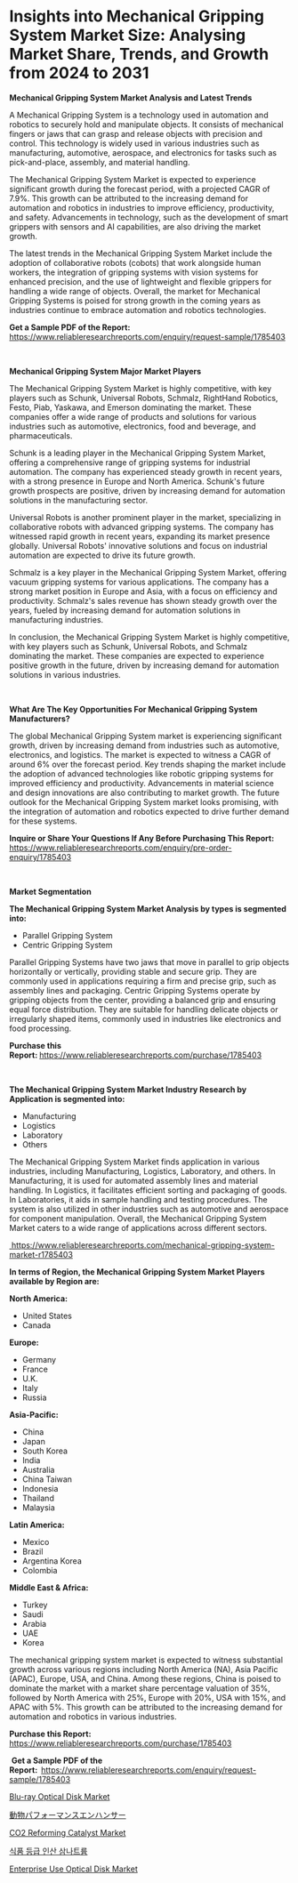 <p><h1>Insights into Mechanical Gripping System Market Size: Analysing Market Share, Trends, and Growth from 2024 to 2031</h1></p><p><strong>Mechanical Gripping System Market Analysis and Latest Trends</strong></p>
<p><p>A Mechanical Gripping System is a technology used in automation and robotics to securely hold and manipulate objects. It consists of mechanical fingers or jaws that can grasp and release objects with precision and control. This technology is widely used in various industries such as manufacturing, automotive, aerospace, and electronics for tasks such as pick-and-place, assembly, and material handling.</p><p>The Mechanical Gripping System Market is expected to experience significant growth during the forecast period, with a projected CAGR of 7.9%. This growth can be attributed to the increasing demand for automation and robotics in industries to improve efficiency, productivity, and safety. Advancements in technology, such as the development of smart grippers with sensors and AI capabilities, are also driving the market growth.</p><p>The latest trends in the Mechanical Gripping System Market include the adoption of collaborative robots (cobots) that work alongside human workers, the integration of gripping systems with vision systems for enhanced precision, and the use of lightweight and flexible grippers for handling a wide range of objects. Overall, the market for Mechanical Gripping Systems is poised for strong growth in the coming years as industries continue to embrace automation and robotics technologies.</p></p>
<p><strong>Get a Sample PDF of the Report:&nbsp;</strong> <a href="https://www.reliableresearchreports.com/enquiry/request-sample/1785403">https://www.reliableresearchreports.com/enquiry/request-sample/1785403</a></p>
<p>&nbsp;</p>
<p><strong>Mechanical Gripping System Major Market Players</strong></p>
<p><p>The Mechanical Gripping System Market is highly competitive, with key players such as Schunk, Universal Robots, Schmalz, RightHand Robotics, Festo, Piab, Yaskawa, and Emerson dominating the market. These companies offer a wide range of products and solutions for various industries such as automotive, electronics, food and beverage, and pharmaceuticals.</p><p>Schunk is a leading player in the Mechanical Gripping System Market, offering a comprehensive range of gripping systems for industrial automation. The company has experienced steady growth in recent years, with a strong presence in Europe and North America. Schunk's future growth prospects are positive, driven by increasing demand for automation solutions in the manufacturing sector.</p><p>Universal Robots is another prominent player in the market, specializing in collaborative robots with advanced gripping systems. The company has witnessed rapid growth in recent years, expanding its market presence globally. Universal Robots' innovative solutions and focus on industrial automation are expected to drive its future growth.</p><p>Schmalz is a key player in the Mechanical Gripping System Market, offering vacuum gripping systems for various applications. The company has a strong market position in Europe and Asia, with a focus on efficiency and productivity. Schmalz's sales revenue has shown steady growth over the years, fueled by increasing demand for automation solutions in manufacturing industries.</p><p>In conclusion, the Mechanical Gripping System Market is highly competitive, with key players such as Schunk, Universal Robots, and Schmalz dominating the market. These companies are expected to experience positive growth in the future, driven by increasing demand for automation solutions in various industries.</p></p>
<p>&nbsp;</p>
<p><strong>What Are The Key Opportunities For Mechanical Gripping System Manufacturers?</strong></p>
<p><p>The global Mechanical Gripping System market is experiencing significant growth, driven by increasing demand from industries such as automotive, electronics, and logistics. The market is expected to witness a CAGR of around 6% over the forecast period. Key trends shaping the market include the adoption of advanced technologies like robotic gripping systems for improved efficiency and productivity. Advancements in material science and design innovations are also contributing to market growth. The future outlook for the Mechanical Gripping System market looks promising, with the integration of automation and robotics expected to drive further demand for these systems.</p></p>
<p><strong>Inquire or Share Your Questions If Any Before Purchasing This Report:</strong> <a href="https://www.reliableresearchreports.com/enquiry/pre-order-enquiry/1785403">https://www.reliableresearchreports.com/enquiry/pre-order-enquiry/1785403</a></p>
<p>&nbsp;</p>
<p><strong>Market Segmentation</strong></p>
<p><strong>The Mechanical Gripping System Market Analysis by types is segmented into:</strong></p>
<p><ul><li>Parallel Gripping System</li><li>Centric Gripping System</li></ul></p>
<p><p>Parallel Gripping Systems have two jaws that move in parallel to grip objects horizontally or vertically, providing stable and secure grip. They are commonly used in applications requiring a firm and precise grip, such as assembly lines and packaging. Centric Gripping Systems operate by gripping objects from the center, providing a balanced grip and ensuring equal force distribution. They are suitable for handling delicate objects or irregularly shaped items, commonly used in industries like electronics and food processing.</p></p>
<p><strong>Purchase this Report:&nbsp;</strong><a href="https://www.reliableresearchreports.com/purchase/1785403">https://www.reliableresearchreports.com/purchase/1785403</a></p>
<p>&nbsp;</p>
<p><strong>The Mechanical Gripping System Market Industry Research by Application is segmented into:</strong></p>
<p><ul><li>Manufacturing</li><li>Logistics</li><li>Laboratory</li><li>Others</li></ul></p>
<p><p>The Mechanical Gripping System Market finds application in various industries, including Manufacturing, Logistics, Laboratory, and others. In Manufacturing, it is used for automated assembly lines and material handling. In Logistics, it facilitates efficient sorting and packaging of goods. In Laboratories, it aids in sample handling and testing procedures. The system is also utilized in other industries such as automotive and aerospace for component manipulation. Overall, the Mechanical Gripping System Market caters to a wide range of applications across different sectors.</p></p>
<p><a href="https://www.reliableresearchreports.com/mechanical-gripping-system-market-r1785403">&nbsp;https://www.reliableresearchreports.com/mechanical-gripping-system-market-r1785403</a></p>
<p><strong>In terms of Region, the Mechanical Gripping System Market Players available by Region are:</strong></p>
<p>
    <p> <strong> North America: </strong>
        <ul>
            <li>United States</li>
            <li>Canada</li>
        </ul>
        </p> 
    <p> <strong> Europe: </strong>
        <ul>
            <li>Germany</li>
            <li>France</li>
            <li>U.K.</li>
            <li>Italy</li>
            <li>Russia</li>
        </ul>
        </p> 
    <p> <strong> Asia-Pacific: </strong>
        <ul>
            <li>China</li>
            <li>Japan</li>
            <li>South Korea</li>
            <li>India</li>
            <li>Australia</li>
            <li>China Taiwan</li>
            <li>Indonesia</li>
            <li>Thailand</li>
            <li>Malaysia</li>
        </ul>
        </p> 
    <p> <strong> Latin America: </strong>
        <ul>
            <li>Mexico</li>
            <li>Brazil</li>
            <li>Argentina Korea</li>
            <li>Colombia</li>
        </ul>
        </p> 
    <p> <strong> Middle East & Africa: </strong>
        <ul>
            <li>Turkey</li>
            <li>Saudi</li>
            <li>Arabia</li>
            <li>UAE</li>
            <li>Korea</li>
        </ul>
    </p>
    </p>
<p><p>The mechanical gripping system market is expected to witness substantial growth across various regions including North America (NA), Asia Pacific (APAC), Europe, USA, and China. Among these regions, China is poised to dominate the market with a market share percentage valuation of 35%, followed by North America with 25%, Europe with 20%, USA with 15%, and APAC with 5%. This growth can be attributed to the increasing demand for automation and robotics in various industries.</p></p>
<p><strong>Purchase this Report: </strong><a href="https://www.reliableresearchreports.com/purchase/1785403">https://www.reliableresearchreports.com/purchase/1785403</a></p>
<p>&nbsp;<strong>Get a Sample PDF of the Report:&nbsp;&nbsp;</strong><a href="https://www.reliableresearchreports.com/enquiry/request-sample/1785403">https://www.reliableresearchreports.com/enquiry/request-sample/1785403</a></p>
<p><strong></strong></p>
<p><p><a href="https://issuu.com/reportprime-2/docs/blu-ray-optical-disk-market-size-2030.pptx">Blu-ray Optical Disk Market</a></p><p><a href="https://github.com/LeanneBruen2023/Market-Research-Report-List-2/blob/main/8059539104995.md">動物パフォーマンスエンハンサー</a></p><p><a href="https://github.com/yemakinde/Market-Research-Report-List-3/blob/main/co2-reforming-catalyst-market.md">CO2 Reforming Catalyst Market</a></p><p><a href="https://github.com/khytkeqagplkzqvh/Market-Research-Report-List-2/blob/main/831110998694.md">식품 등급 인산 삼나트륨</a></p><p><a href="https://issuu.com/reportprime-2/docs/enterprise-use-optical-disk-market-size-2030.pptx">Enterprise Use Optical Disk Market</a></p></p>